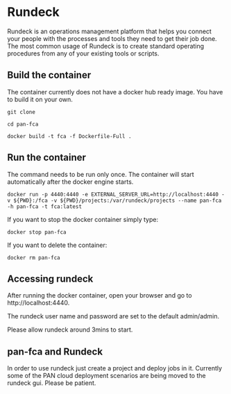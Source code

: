 # Rundeck #
Rundeck is an operations management platform that helps you connect your people with the processes and tools they need to get their job done. The most common usage of Rundeck is to create standard operating procedures from any of your existing tools or scripts.

## Build the container ##
The container currently does not have a docker hub ready image. You have to build it on your own. 

`git clone` 

`cd pan-fca`

`docker build -t fca -f Dockerfile-Full .`


## Run the container ##
The command needs to be run only once. The container will start automatically after the docker engine starts. 

`docker run -p 4440:4440 -e EXTERNAL_SERVER_URL=http://localhost:4440 -v ${PWD}:/fca -v ${PWD}/projects:/var/rundeck/projects --name pan-fca -h pan-fca -t fca:latest`

If you want to stop the docker container simply type:

`docker stop pan-fca`

If you want to delete the container:

`docker rm pan-fca`

## Accessing rundeck ##
After running the docker container, open your browser and go to http://localhost:4440. 

The rundeck user name and password are set to the default admin/admin. 

Please allow rundeck around 3mins to start.

## pan-fca and Rundeck ##
In order to use rundeck just create a project and deploy jobs in it. 
Currently some of the PAN cloud deployment scenarios are being moved to the rundeck gui. Please be patient.
